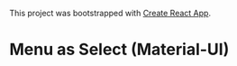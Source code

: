 This project was bootstrapped with [Create React App](https://github.com/facebookincubator/create-react-app).

# Menu as Select (Material-UI)
